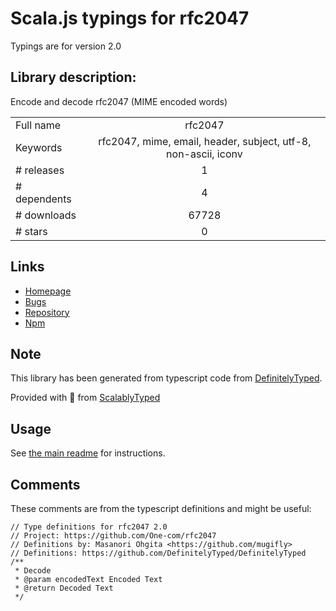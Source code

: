 
# Scala.js typings for rfc2047

Typings are for version 2.0

## Library description:
Encode and decode rfc2047 (MIME encoded words)

|                    |                 |
| ------------------ | :-------------: |
| Full name          | rfc2047 |
| Keywords           | rfc2047, mime, email, header, subject, utf-8, non-ascii, iconv |
| # releases         | 1 |
| # dependents       | 4 |
| # downloads        | 67728 |
| # stars            | 0 |

## Links
- [Homepage](https://github.com/One-com/rfc2047)
- [Bugs](https://github.com/One-com/rfc2047/issues)
- [Repository](https://github.com/One-com/rfc2047)
- [Npm](https://www.npmjs.com/package/rfc2047)
    


## Note
This library has been generated from typescript code from [DefinitelyTyped](https://definitelytyped.org).

Provided with :purple_heart: from [ScalablyTyped](https://github.com/oyvindberg/ScalablyTyped)

## Usage
See [the main readme](../../readme.md) for instructions.

## Comments

These comments are from the typescript definitions and might be useful:
```
// Type definitions for rfc2047 2.0
// Project: https://github.com/One-com/rfc2047
// Definitions by: Masanori Ohgita <https://github.com/mugifly>
// Definitions: https://github.com/DefinitelyTyped/DefinitelyTyped
/**
 * Decode
 * @param encodedText Encoded Text
 * @return Decoded Text
 */

```

